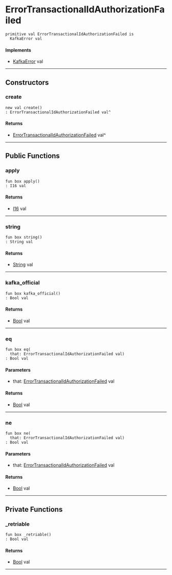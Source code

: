 # ErrorTransactionalIdAuthorizationFailed

```pony
primitive val ErrorTransactionalIdAuthorizationFailed is
  KafkaError val
```

#### Implements

* [KafkaError](pony-kafka-KafkaError) val

---

## Constructors

### create

```pony
new val create()
: ErrorTransactionalIdAuthorizationFailed val^
```

#### Returns

* [ErrorTransactionalIdAuthorizationFailed](pony-kafka-ErrorTransactionalIdAuthorizationFailed) val^

---

## Public Functions

### apply

```pony
fun box apply()
: I16 val
```

#### Returns

* [I16](builtin-I16) val

---

### string

```pony
fun box string()
: String val
```

#### Returns

* [String](builtin-String) val

---

### kafka_official

```pony
fun box kafka_official()
: Bool val
```

#### Returns

* [Bool](builtin-Bool) val

---

### eq

```pony
fun box eq(
  that: ErrorTransactionalIdAuthorizationFailed val)
: Bool val
```
#### Parameters

*   that: [ErrorTransactionalIdAuthorizationFailed](pony-kafka-ErrorTransactionalIdAuthorizationFailed) val

#### Returns

* [Bool](builtin-Bool) val

---

### ne

```pony
fun box ne(
  that: ErrorTransactionalIdAuthorizationFailed val)
: Bool val
```
#### Parameters

*   that: [ErrorTransactionalIdAuthorizationFailed](pony-kafka-ErrorTransactionalIdAuthorizationFailed) val

#### Returns

* [Bool](builtin-Bool) val

---

## Private Functions

### _retriable

```pony
fun box _retriable()
: Bool val
```

#### Returns

* [Bool](builtin-Bool) val

---

